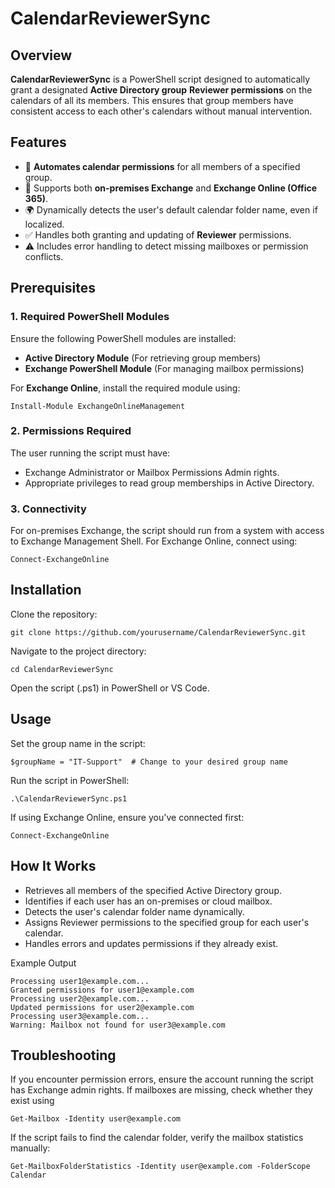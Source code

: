 # CalendarReviewerSync

## Overview
**CalendarReviewerSync** is a PowerShell script designed to automatically grant a designated **Active Directory group** **Reviewer permissions** on the calendars of all its members. This ensures that group members have consistent access to each other's calendars without manual intervention.

## Features
- 🚀 **Automates calendar permissions** for all members of a specified group.
- 🔄 Supports both **on-premises Exchange** and **Exchange Online (Office 365)**.
- 🌍 Dynamically detects the user's default calendar folder name, even if localized.
- ✅ Handles both granting and updating of **Reviewer** permissions.
- ⚠️ Includes error handling to detect missing mailboxes or permission conflicts.

## Prerequisites

### 1. Required PowerShell Modules
Ensure the following PowerShell modules are installed:

- **Active Directory Module** (For retrieving group members)
- **Exchange PowerShell Module** (For managing mailbox permissions)

For **Exchange Online**, install the required module using:

```Install-Module ExchangeOnlineManagement```

### 2. Permissions Required

The user running the script must have:

  - Exchange Administrator or Mailbox Permissions Admin rights.
  - Appropriate privileges to read group memberships in Active Directory.

### 3. Connectivity

  For on-premises Exchange, the script should run from a system with access to Exchange Management Shell.
  For Exchange Online, connect using:

    Connect-ExchangeOnline

## Installation

Clone the repository:

    git clone https://github.com/yourusername/CalendarReviewerSync.git

Navigate to the project directory:

    cd CalendarReviewerSync

Open the script (.ps1) in PowerShell or VS Code.

## Usage

  Set the group name in the script:

    $groupName = "IT-Support"  # Change to your desired group name

Run the script in PowerShell:

    .\CalendarReviewerSync.ps1

If using Exchange Online, ensure you've connected first:

    Connect-ExchangeOnline

## How It Works

- Retrieves all members of the specified Active Directory group.
- Identifies if each user has an on-premises or cloud mailbox.
- Detects the user's calendar folder name dynamically.
- Assigns Reviewer permissions to the specified group for each user's calendar.
- Handles errors and updates permissions if they already exist.

Example Output

    Processing user1@example.com...
    Granted permissions for user1@example.com
    Processing user2@example.com...
    Updated permissions for user2@example.com
    Processing user3@example.com...
    Warning: Mailbox not found for user3@example.com

## Troubleshooting

If you encounter permission errors, ensure the account running the script has Exchange admin rights.
If mailboxes are missing, check whether they exist using 

    Get-Mailbox -Identity user@example.com
If the script fails to find the calendar folder, verify the mailbox statistics manually:

    Get-MailboxFolderStatistics -Identity user@example.com -FolderScope Calendar
